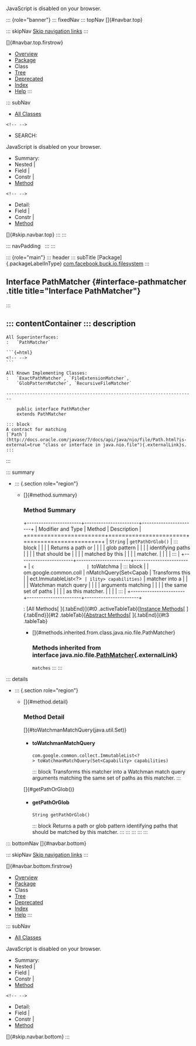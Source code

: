 <div>

JavaScript is disabled on your browser.

</div>

::: {role="banner"}
::: fixedNav
::: topNav
[]{#navbar.top}

::: skipNav
[Skip navigation links](#skip.navbar.top "Skip navigation links")
:::

[]{#navbar.top.firstrow}

-   [Overview](../../../../../index.html)
-   [Package](package-summary.html)
-   Class
-   [Tree](package-tree.html)
-   [Deprecated](../../../../../deprecated-list.html)
-   [Index](../../../../../index-all.html)
-   [Help](../../../../../help-doc.html)
:::

::: subNav
-   [All Classes](../../../../../allclasses.html)

```{=html}
<!-- -->
```
-   SEARCH:

<div>

<div>

JavaScript is disabled on your browser.

</div>

</div>

<div>

-   Summary: 
-   Nested \| 
-   Field \| 
-   Constr \| 
-   [Method](#method.summary)

```{=html}
<!-- -->
```
-   Detail: 
-   Field \| 
-   Constr \| 
-   [Method](#method.detail)

</div>

[]{#skip.navbar.top}
:::
:::

::: navPadding
 
:::
:::

::: {role="main"}
::: header
::: subTitle
[Package]{.packageLabelInType} [com.facebook.buck.io.filesystem](package-summary.html)
:::

## Interface PathMatcher {#interface-pathmatcher .title title="Interface PathMatcher"}
:::

::: contentContainer
::: description
-   

    All Superinterfaces:
    :   `PathMatcher`

    ```{=html}
    <!-- -->
    ```

    All Known Implementing Classes:
    :   `ExactPathMatcher`, `FileExtensionMatcher`,
        `GlobPatternMatcher`, `RecursiveFileMatcher`

    ------------------------------------------------------------------------

        public interface PathMatcher
        extends PathMatcher

    ::: block
    A contract for matching
    [`Path`](http://docs.oracle.com/javase/7/docs/api/java/nio/file/Path.html?is-external=true "class or interface in java.nio.file"){.externalLink}s.
    :::
:::

::: summary
-   ::: {.section role="region"}
    -   []{#method.summary}

        ### Method Summary

        +-----------------------+-----------------------+-----------------------+
        | Modifier and Type     | Method                | Description           |
        +=======================+=======================+=======================+
        | `String`              | `getPathOrGlob()`     | ::: block             |
        |                       |                       | Returns a path or     |
        |                       |                       | glob pattern          |
        |                       |                       | identifying paths     |
        |                       |                       | that should be        |
        |                       |                       | matched by this       |
        |                       |                       | matcher.              |
        |                       |                       | :::                   |
        +-----------------------+-----------------------+-----------------------+
        | `c                    | `toWatchma            | ::: block             |
        | om.google.common.coll | nMatchQuery​(Set<Capab | Transforms this       |
        | ect.ImmutableList<?>` | ility> capabilities)` | matcher into a        |
        |                       |                       | Watchman match query  |
        |                       |                       | arguments matching    |
        |                       |                       | the same set of paths |
        |                       |                       | as this matcher.      |
        |                       |                       | :::                   |
        +-----------------------+-----------------------+-----------------------+

        : [All Methods[ ]{.tabEnd}]{#t0 .activeTableTab}[[Instance
        Methods](javascript:show(2);)[ ]{.tabEnd}]{#t2
        .tableTab}[[Abstract
        Methods](javascript:show(4);)[ ]{.tabEnd}]{#t3 .tableTab}

        -   []{#methods.inherited.from.class.java.nio.file.PathMatcher}

            ### Methods inherited from interface java.nio.file.[PathMatcher](http://docs.oracle.com/javase/7/docs/api/java/nio/file/PathMatcher.html?is-external=true "class or interface in java.nio.file"){.externalLink}

            `matches`
    :::
:::

::: details
-   ::: {.section role="region"}
    -   []{#method.detail}

        ### Method Detail

        []{#toWatchmanMatchQuery(java.util.Set)}

        -   #### toWatchmanMatchQuery

            ``` methodSignature
            com.google.common.collect.ImmutableList<?> toWatchmanMatchQuery​(Set<Capability> capabilities)
            ```

            ::: block
            Transforms this matcher into a Watchman match query
            arguments matching the same set of paths as this matcher.
            :::

        []{#getPathOrGlob()}

        -   #### getPathOrGlob

            ``` methodSignature
            String getPathOrGlob()
            ```

            ::: block
            Returns a path or glob pattern identifying paths that should
            be matched by this matcher.
            :::
    :::
:::
:::
:::

::: bottomNav
[]{#navbar.bottom}

::: skipNav
[Skip navigation links](#skip.navbar.bottom "Skip navigation links")
:::

[]{#navbar.bottom.firstrow}

-   [Overview](../../../../../index.html)
-   [Package](package-summary.html)
-   Class
-   [Tree](package-tree.html)
-   [Deprecated](../../../../../deprecated-list.html)
-   [Index](../../../../../index-all.html)
-   [Help](../../../../../help-doc.html)
:::

::: subNav
-   [All Classes](../../../../../allclasses.html)

<div>

<div>

JavaScript is disabled on your browser.

</div>

</div>

<div>

-   Summary: 
-   Nested \| 
-   Field \| 
-   Constr \| 
-   [Method](#method.summary)

```{=html}
<!-- -->
```
-   Detail: 
-   Field \| 
-   Constr \| 
-   [Method](#method.detail)

</div>

[]{#skip.navbar.bottom}
:::
